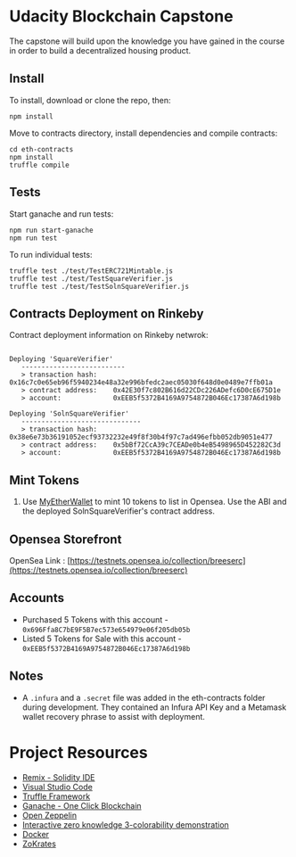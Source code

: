 # Udacity Blockchain Capstone

The capstone will build upon the knowledge you have gained in the course in order to build a decentralized housing product. 

## Install

To install, download or clone the repo, then:

`npm install`

Move to contracts directory, install dependencies and compile contracts:

```
cd eth-contracts
npm install
truffle compile
``` 

## Tests

Start ganache and run tests:
```
npm run start-ganache
npm run test
```

To run individual tests:
```
truffle test ./test/TestERC721Mintable.js
truffle test ./test/TestSquareVerifier.js
truffle test ./test/TestSolnSquareVerifier.js
```

## Contracts Deployment on Rinkeby

Contract deployment information on Rinkeby netwrok:
```

Deploying 'SquareVerifier'
   --------------------------
   > transaction hash:    0x16c7c0e65eb96f5940234e48a32e996bfedc2aec05030f648d0e0489e7ffb01a
   > contract address:    0x42E30f7c802B616d22CDc226ADefc6D0cE675D1e
   > account:             0xEEB5f5372B4169A9754872B046Ec17387A6d198b

Deploying 'SolnSquareVerifier'
   ------------------------------
   > transaction hash:    0x38e6e73b36191052ecf93732232e49f8f30b4f97c7ad496efbb052db9051e477
   > contract address:    0x5bBf72CcA39c7CEADe0b4eB5498965D452282C3d
   > account:             0xEEB5f5372B4169A9754872B046Ec17387A6d198b

```

## Mint Tokens
1. Use [MyEtherWallet](https://www.myetherwallet.com/access-my-wallet) to mint 10 tokens to list in Opensea. Use the  ABI and the deployed SolnSquareVerifier's contract address.

## Opensea Storefront
OpenSea Link : [https://testnets.opensea.io/collection/breeserc](https://testnets.opensea.io/collection/breeserc)

## Accounts
- Purchased 5 Tokens with this account - `0x696Ffa8C7bE9F5B7ec573e654979e06f205db05b`
- Listed 5 Tokens for Sale with this account  - `0xEEB5f5372B4169A9754872B046Ec17387A6d198b`

## Notes
- A `.infura` and a `.secret` file was added in the eth-contracts folder during development. They contained an Infura API Key and a Metamask wallet recovery phrase to assist with deployment.

# Project Resources

* [Remix - Solidity IDE](https://remix.ethereum.org/)
* [Visual Studio Code](https://code.visualstudio.com/)
* [Truffle Framework](https://truffleframework.com/)
* [Ganache - One Click Blockchain](https://truffleframework.com/ganache)
* [Open Zeppelin ](https://openzeppelin.org/)
* [Interactive zero knowledge 3-colorability demonstration](http://web.mit.edu/~ezyang/Public/graph/svg.html)
* [Docker](https://docs.docker.com/install/)
* [ZoKrates](https://github.com/Zokrates/ZoKrates)
